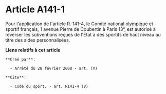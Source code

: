 # Article A141-1

Pour l'application de l'article R. 141-4, le Comité national olympique et sportif français, 1 avenue Pierre de Coubertin à
Paris 13°, est autorisé à reverser les subventions reçues de l'Etat à des sportifs de haut niveau au titre des aides
personnalisées.

**Liens relatifs à cet article**

	**Créé par**:

	  - Arrêté du 28 février 2008 - art. (V)

	**Cite**:

	  - Code du sport. - art. R141-4 (V)

